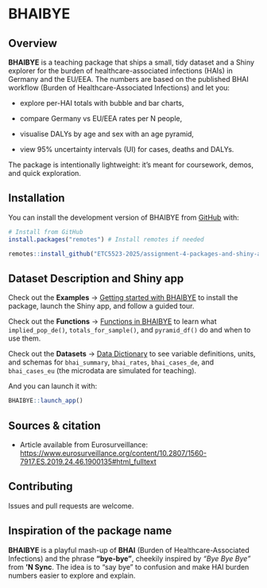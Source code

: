 # BHAIBYE

## Overview

**BHAIBYE** is a teaching package that ships a small, tidy dataset and a Shiny explorer for the burden of healthcare-associated infections (HAIs) in Germany and the EU/EEA. The numbers are based on the published BHAI workflow (Burden of Healthcare-Associated Infections) and let you:

- explore per-HAI totals with bubble and bar charts,

- compare Germany vs EU/EEA rates per N people,

- visualise DALYs by age and sex with an age pyramid,

- view 95% uncertainty intervals (UI) for cases, deaths and DALYs.

The package is intentionally lightweight: it’s meant for coursework, demos, and quick exploration.

## Installation

You can install the development version of BHAIBYE from [GitHub](https://github.com/) with:

``` r
# Install from GitHub
install.packages("remotes") # Install remotes if needed

remotes::install_github("ETC5523-2025/assignment-4-packages-and-shiny-apps-ruby910113")
```

## Dataset Description and Shiny app

Check out the **Examples** → [Getting started with BHAIBYE](https://ETC5523-2025.github.io/assignment-4-packages-and-shiny-apps-ruby910113/articles/BHAIBYE.html) to install the package, launch the Shiny app, and follow a guided tour.

Check out the **Functions** → [Functions in BHAIBYE](https://ETC5523-2025.github.io/assignment-4-packages-and-shiny-apps-ruby910113/articles/bhaibye_functions.html) to learn what `implied_pop_de()`, `totals_for_sample()`, and `pyramid_df()` do and when to use them.

Check out the **Datasets** → [Data Dictionary](https://ETC5523-2025.github.io/assignment-4-packages-and-shiny-apps-ruby910113/articles/data-dictionary.html) to see variable definitions, units, and schemas for `bhai_summary`, `bhai_rates`, `bhai_cases_de`, and `bhai_cases_eu` (the microdata are simulated for teaching).

And you can launch it with:

``` r
BHAIBYE::launch_app()
```

## Sources & citation

- Article available from Eurosurveillance: <https://www.eurosurveillance.org/content/10.2807/1560-7917.ES.2019.24.46.1900135#html_fulltext>

## Contributing

Issues and pull requests are welcome.

## Inspiration of the package name

**BHAIBYE** is a playful mash-up of **BHAI** (Burden of Healthcare-Associated Infections) and the phrase **“bye-bye”**, cheekily inspired by *“Bye Bye Bye”* from **’N Sync**. The idea is to “say bye” to confusion and make HAI burden numbers easier to explore and explain.
